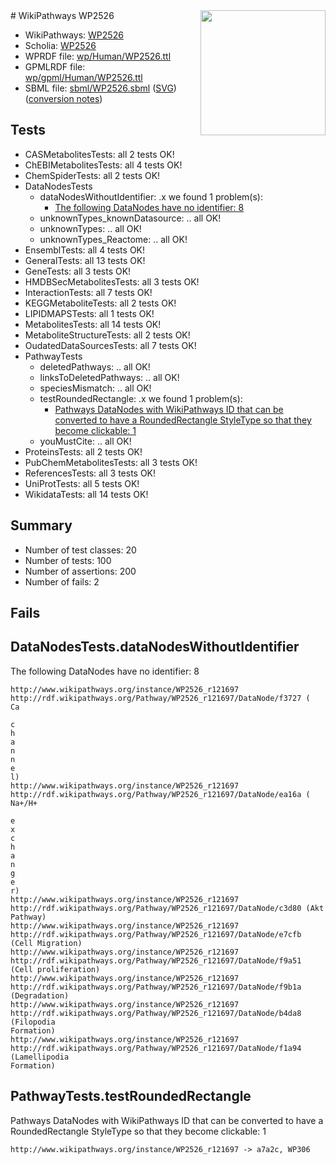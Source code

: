 <img style="float: right; width: 200px" src="../logo.png" />
# WikiPathways WP2526

* WikiPathways: [WP2526](https://identifiers.org/wikipathways:WP2526)
* Scholia: [WP2526](https://scholia.toolforge.org/wikipathways/WP2526)
* WPRDF file: [wp/Human/WP2526.ttl](../wp/Human/WP2526.ttl)
* GPMLRDF file: [wp/gpml/Human/WP2526.ttl](../wp/gpml/Human/WP2526.ttl)
* SBML file: [sbml/WP2526.sbml](../sbml/WP2526.sbml) ([SVG](../sbml/WP2526.svg)) ([conversion notes](../sbml/WP2526.txt))

## Tests
* CASMetabolitesTests: all 2 tests OK!
* ChEBIMetabolitesTests: all 4 tests OK!
* ChemSpiderTests: all 2 tests OK!
* DataNodesTests
    * dataNodesWithoutIdentifier: .x we found 1 problem(s):
        * [The following DataNodes have no identifier: 8](#d2d32fa7)
    * unknownTypes_knownDatasource: .. all OK!
    * unknownTypes: .. all OK!
    * unknownTypes_Reactome: .. all OK!
* EnsemblTests: all 4 tests OK!
* GeneralTests: all 13 tests OK!
* GeneTests: all 3 tests OK!
* HMDBSecMetabolitesTests: all 3 tests OK!
* InteractionTests: all 7 tests OK!
* KEGGMetaboliteTests: all 2 tests OK!
* LIPIDMAPSTests: all 1 tests OK!
* MetabolitesTests: all 14 tests OK!
* MetaboliteStructureTests: all 2 tests OK!
* OudatedDataSourcesTests: all 7 tests OK!
* PathwayTests
    * deletedPathways: .. all OK!
    * linksToDeletedPathways: .. all OK!
    * speciesMismatch: .. all OK!
    * testRoundedRectangle: .x we found 1 problem(s):
        * [Pathways DataNodes with WikiPathways ID that can be converted to have a RoundedRectangle StyleType so that they become clickable: 1](#9fbad3cb)
    * youMustCite: .. all OK!
* ProteinsTests: all 2 tests OK!
* PubChemMetabolitesTests: all 3 tests OK!
* ReferencesTests: all 3 tests OK!
* UniProtTests: all 5 tests OK!
* WikidataTests: all 14 tests OK!


## Summary

* Number of test classes: 20
* Number of tests: 100
* Number of assertions: 200
* Number of fails: 2

## Fails

<a name="d2d32fa7" />

## DataNodesTests.dataNodesWithoutIdentifier

The following DataNodes have no identifier: 8
```
http://www.wikipathways.org/instance/WP2526_r121697 http://rdf.wikipathways.org/Pathway/WP2526_r121697/DataNode/f3727 (
Ca

c
h
a
n
n
e
l)
http://www.wikipathways.org/instance/WP2526_r121697 http://rdf.wikipathways.org/Pathway/WP2526_r121697/DataNode/ea16a (
Na+/H+

e
x
c
h
a
n
g
e
r)
http://www.wikipathways.org/instance/WP2526_r121697 http://rdf.wikipathways.org/Pathway/WP2526_r121697/DataNode/c3d80 (Akt
Pathway)
http://www.wikipathways.org/instance/WP2526_r121697 http://rdf.wikipathways.org/Pathway/WP2526_r121697/DataNode/e7cfb (Cell Migration)
http://www.wikipathways.org/instance/WP2526_r121697 http://rdf.wikipathways.org/Pathway/WP2526_r121697/DataNode/f9a51 (Cell proliferation)
http://www.wikipathways.org/instance/WP2526_r121697 http://rdf.wikipathways.org/Pathway/WP2526_r121697/DataNode/f9b1a (Degradation)
http://www.wikipathways.org/instance/WP2526_r121697 http://rdf.wikipathways.org/Pathway/WP2526_r121697/DataNode/b4da8 (Filopodia
Formation)
http://www.wikipathways.org/instance/WP2526_r121697 http://rdf.wikipathways.org/Pathway/WP2526_r121697/DataNode/f1a94 (Lamellipodia
Formation)
```

<a name="9fbad3cb" />

## PathwayTests.testRoundedRectangle

Pathways DataNodes with WikiPathways ID that can be converted to have a RoundedRectangle StyleType so that they become clickable: 1
```
http://www.wikipathways.org/instance/WP2526_r121697 -> a7a2c, WP306
 ```

